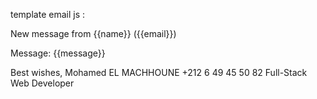 template email js : 

New message from {{name}} ({{email}})

Message:
{{message}}

Best wishes,
Mohamed EL MACHHOUNE
+212 6 49 45 50 82
Full-Stack Web Developer
